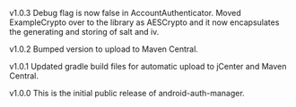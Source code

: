 v1.0.3
Debug flag is now false in AccountAuthenticator. Moved ExampleCrypto over to the library as AESCrypto and it now encapsulates the generating and storing of salt and iv.

v1.0.2
Bumped version to upload to Maven Central.

v1.0.1
Updated gradle build files for automatic upload to jCenter and Maven Central.

v1.0.0
This is the initial public release of android-auth-manager.